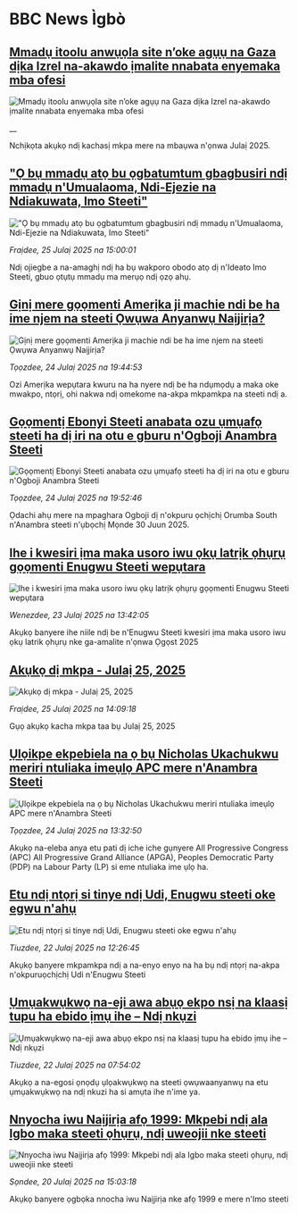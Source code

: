 # BBC News Ìgbò## [Mmadụ itoolu anwụọla site n’oke agụụ na Gaza dịka Izrel na-akawdo ịmalite nnabata enyemaka mba ofesi](https://www.bbc.co.uk/igbo/live/cpvjj704gyrt?at_campaign=githubrss)![Mmadụ itoolu anwụọla site n’oke agụụ na Gaza dịka Izrel na-akawdo ịmalite nnabata enyemaka mba ofesi](https://ichef.bbci.co.uk/ace/standard/240/cpsprodpb/98fa/live/2da26ca0-6968-11f0-af20-030418be2ca5.jpg)__Nchịkọta akụkọ ndị kachasị mkpa mere na mbaụwa n'ọnwa Julaị 2025.## ["Ọ bụ mmadụ atọ bu ọgbatumtum gbagbusiri ndị mmadụ n'Umualaoma, Ndi-Ejezie na Ndiakuwata, Imo Steeti"](https://www.bbc.com/igbo/articles/c8d6dn40z20o?at_campaign=githubrss)!["Ọ bụ mmadụ atọ bu ọgbatumtum gbagbusiri ndị mmadụ n'Umualaoma, Ndi-Ejezie na Ndiakuwata, Imo Steeti"](https://ichef.bbci.co.uk/ace/ws/240/cpsprodpb/bef4/live/b964ea50-6964-11f0-af20-030418be2ca5.jpg)_Fraịdee, 25 Julaị 2025 na 15:00:01_Ndị ojiegbe a na-amaghị ndị ha bụ wakporo obodo atọ dị n'Ideato Imo Steeti, gbuo ọtụtụ mmadụ ma merụọ ndị ọzọ ahụ.## [Gịnị mere gọọmenti Amerịka ji machie ndi be ha ime njem na steeti Ọwụwa Anyanwụ Naịjirịa?](https://www.bbc.com/igbo/articles/c74w4xjzx1yo?at_campaign=githubrss)![Gịnị mere gọọmenti Amerịka ji machie ndi be ha ime njem na steeti Ọwụwa Anyanwụ Naịjirịa?](https://ichef.bbci.co.uk/ace/ws/240/cpsprodpb/f87b/live/f7d9f4f0-6889-11f0-8dbd-f3d32ebd3327.jpg)_Tọọzdee, 24 Julaị 2025 na 19:44:53_Ozi Amerịka wepụtara kwuru na ha nyere ndị be ha ndụmọdụ a maka oke mwakpo, ntọrị, ohi nakwa ndị omekome na-akpa mkpamkpa na steeti ndị a.## [Gọọmentị Ebonyi Steeti anabata ozu ụmụafọ steeti ha dị iri na otu e gburu n'Ogboji Anambra Steeti](https://www.bbc.com/igbo/articles/cdr3kggpyrvo?at_campaign=githubrss)![Gọọmentị Ebonyi Steeti anabata ozu ụmụafọ steeti ha dị iri na otu e gburu n'Ogboji Anambra Steeti](https://ichef.bbci.co.uk/ace/ws/240/cpsprodpb/3fd6/live/ba9fcd60-5823-11f0-931b-77dc92982b8b.jpg)_Tọọzdee, 24 Julaị 2025 na 19:52:46_Ọdachi ahụ mere na mpaghara Ogboji dị n'okpuru ọchịchị Orumba South n'Anambra steeti n'ụbọchị Mọnde 30 Juun 2025.## [Ihe i kwesiri ịma maka usoro iwu ọkụ latrịk ọhụrụ gọọmenti Enugwu Steeti wepụtara](https://www.bbc.com/igbo/articles/cwyx0p0qgzxo?at_campaign=githubrss)![Ihe i kwesiri ịma maka usoro iwu ọkụ latrịk ọhụrụ gọọmenti Enugwu Steeti wepụtara](https://ichef.bbci.co.uk/ace/ws/240/cpsprodpb/3a02/live/9cc1b8f0-67ad-11f0-af20-030418be2ca5.jpg)_Wenezdee, 23 Julaị 2025 na 13:42:05_Akụkọ banyere ihe niile ndị be n'Enugwu Steeti kwesiri ịma maka usoro iwu ọkụ latrik ọhụrụ nke ga-amalite n'ọnwa Ọgọst 2025## [Akụkọ dị mkpa - Julaị 25, 2025](https://www.bbc.com/igbo/articles/c5yk0k4y23qo?at_campaign=githubrss)![Akụkọ dị mkpa - Julaị 25, 2025](https://ichef.bbci.co.uk/ace/ws/240/cpsprodpb/f1a0/live/52df1610-60be-11f0-a40e-a1af2950b220.jpg)_Fraịdee, 25 Julaị 2025 na 14:09:18_Gụọ akụkọ kacha mkpa taa bụ Julaị 25, 2025## [Ụlọikpe ekpebiela na ọ bụ Nicholas Ukachukwu meriri ntuliaka imeụlọ APC mere n'Anambra Steeti](https://www.bbc.com/igbo/articles/cly1grnrx4po?at_campaign=githubrss)![Ụlọikpe ekpebiela na ọ bụ Nicholas Ukachukwu meriri ntuliaka imeụlọ APC mere n'Anambra Steeti](https://ichef.bbci.co.uk/ace/ws/240/cpsprodpb/0884/live/3be10f70-6890-11f0-89ea-4d6f9851f623.jpg)_Tọọzdee, 24 Julaị 2025 na 13:32:50_Akụkọ na-eleba anya etu pati dị iche iche gụnyere All Progressive Congress (APC) All Progressive Grand Alliance (APGA), Peoples Democratic Party (PDP) na Labour Party (LP) si eme ntuliaka ime ụlọ ha.## [Etu ndị ntọrị si tinye ndị Udi, Enugwu steeti oke egwu n'ahụ](https://www.bbc.com/igbo/articles/cly8ly0w8z0o?at_campaign=githubrss)![Etu ndị ntọrị si tinye ndị Udi, Enugwu steeti oke egwu n'ahụ](https://ichef.bbci.co.uk/ace/ws/240/cpsprodpb/d56c/live/6541b520-66ee-11f0-a08d-214bf7cc019d.jpg)_Tiuzdee, 22 Julaị 2025 na 12:26:45_Akụkọ banyere mkpamkpa ndị a na-enyo enyo na ha bụ ndị ntọrị na-akpa n'okpuruọchịchị Udi n'Enugwu Steeti## [Ụmụakwụkwọ na-eji awa abụọ ekpo nsị na klaasị tupu ha ebido ịmụ ihe – Ndị nkụzi](https://www.bbc.com/igbo/articles/c5ykzxqqjz2o?at_campaign=githubrss)![Ụmụakwụkwọ na-eji awa abụọ ekpo nsị na klaasị tupu ha ebido ịmụ ihe – Ndị nkụzi](https://ichef.bbci.co.uk/ace/ws/240/cpsprodpb/d7e6/live/2f3d26b0-625e-11f0-b877-9f61ae236590.jpg)_Tiuzdee, 22 Julaị 2025 na 07:54:02_Akụkọ a na-egosi ọnọdụ ụlọakwụkwọ na steeti ọwụwaanyanwụ na etu ụmụakwụkwọ na ndị nkuzi ha si amụta ihe n'ime ya.## [Nnyocha iwu Naịjirịa afọ 1999: Mkpebi ndị ala Igbo maka steeti ọhụrụ, ndị uweojii nke steeti](https://www.bbc.com/igbo/articles/cew09el21l2o?at_campaign=githubrss)![Nnyocha iwu Naịjirịa afọ 1999: Mkpebi ndị ala Igbo maka steeti ọhụrụ, ndị uweojii nke steeti](https://ichef.bbci.co.uk/ace/ws/240/cpsprodpb/2632/live/5c634000-6576-11f0-9c94-35a6128c06e3.jpg)_Sọndee, 20 Julaị 2025 na 15:03:18_Akụkọ banyere ọgbọka nnocha iwu Naịjirịa nke afọ 1999  e mere n'Imo steeti